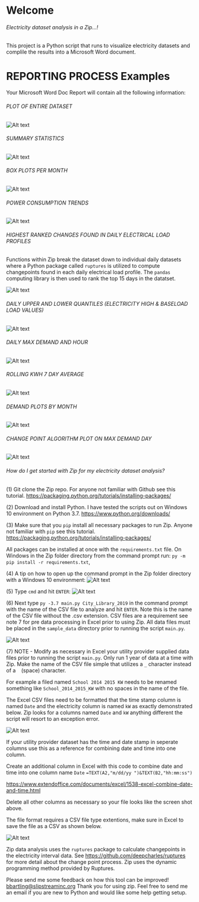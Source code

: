 # Welcome 
###### Electricity dataset analysis in a Zip...!

This project is a Python script that runs to visualize electricity datasets and complile the results into a Microsoft Word document.

# REPORTING PROCESS Examples

Your Microsoft Word Doc Report will contain all the following information:
###### PLOT OF ENTIRE DATASET
![Alt text](https://github.com/bbartling/zip/blob/master/images/1.PNG)

###### SUMMARY STATISTICS
![Alt text](https://github.com/bbartling/zip/blob/master/images/2.PNG)

###### BOX PLOTS PER MONTH
![Alt text](https://github.com/bbartling/zip/blob/master/images/10.PNG)

###### POWER CONSUMPTION TRENDS
![Alt text](https://github.com/bbartling/zip/blob/master/images/11.PNG)

###### HIGHEST RANKED CHANGES FOUND IN DAILY ELECTRICAL LOAD PROFILES
Functions within Zip break the dataset down to individual daily datasets where a Python package called `ruptures` is utilized to compute changepoints found in each daily electrical load profile. The `pandas` computing library is then used to rank the top 15 days in the datatset.

![Alt text](https://github.com/bbartling/zip/blob/master/images/3.PNG)

###### DAILY UPPER AND LOWER QUANTILES (ELECTRICITY HIGH & BASELOAD LOAD VALUES)
![Alt text](https://github.com/bbartling/zip/blob/master/images/4.PNG)

###### DAILY MAX DEMAND AND HOUR
![Alt text](https://github.com/bbartling/zip/blob/master/images/5.PNG)

###### ROLLING KWH 7 DAY AVERAGE
![Alt text](https://github.com/bbartling/zip/blob/master/images/7.PNG)

###### DEMAND PLOTS BY MONTH
![Alt text](https://github.com/bbartling/zip/blob/master/images/9.PNG)

###### CHANGE POINT ALGORITHM PLOT ON MAX DEMAND DAY
![Alt text](https://github.com/bbartling/zip/blob/master/images/8.PNG)




###### How do I get started with Zip for my electricity dataset analysis? 
(1) Git clone the Zip repo. For anyone not familiar with Github see this tutorial.
https://packaging.python.org/tutorials/installing-packages/


(2) Download and install Python. I have tested the scripts out on Windows 10 environment on Python 3.7.
https://www.python.org/downloads/


(3) Make sure that you `pip` install all necessary packages to run Zip. Anyone not familiar with `pip` see this tutorial.
https://packaging.python.org/tutorials/installing-packages/

All packages can be installed at once with the `requirements.txt` file. On Windows in the Zip folder directory from the command prompt run:
`py -m pip install -r requirements.txt`,


(4) A tip on how to open up the command prompt in the Zip folder directory with a Windows 10 environment:
 ![Alt text](https://github.com/bbartling/zip/blob/master/images/One.PNG)
 
 
(5) Type `cmd` and hit `ENTER`:
 ![Alt text](https://github.com/bbartling/zip/blob/master/images/cmd.PNG)
 
 
(6) Next type `py -3.7 main.py City_Library_2019` in the command prompt with the name of the CSV file to analyze and hit `ENTER`. Note this is the name of the CSV file without the .csv extension. CSV files are a requirement see note 7 for pre data processing in Excel prior to using Zip. All data files must be placed in the `sample_data` directory prior to running the script `main.py`.

 ![Alt text](https://github.com/bbartling/zip/blob/master/images/app.PNG)
 

(7) NOTE - Modify as necessary in Excel your utility provider supplied data files prior to running the script `main.py`. Only run 1 year of data at a time with Zip. Make the name of the CSV file simple that utilizes a `_` character instead of a ` ` (space) character. 

For example a filed named `School 2014 2015 KW` needs to be renamed something like `School_2014_2015_KW` with no spaces in the name of the file.


The Excel CSV files need to be formatted that the time stamp column is named `Date` and the electricity column is named `kW` as exactly demonstrated below. Zip looks for a columns named `Date` and `kW` anything different the script will resort to an exception error. 

![Alt text](https://github.com/bbartling/zip/blob/master/images/excel.PNG)

If your utility provider dataset has the time and date stamp in seperate columns use this as a reference for combining date and time into one column. 

Create an additional column in Excel with this code to combine date and time into one column name `Date`
`=TEXT(A2,"m/dd/yy ")&TEXT(B2,"hh:mm:ss")`

https://www.extendoffice.com/documents/excel/1538-excel-combine-date-and-time.html

Delete all other columns as necessary so your file looks like the screen shot above.

The file format requires a CSV file type extentions, make sure in Excel to save the file as a CSV as shown below.

![Alt text](https://github.com/bbartling/zip/blob/master/images/CSV.PNG)

Zip data analysis uses the `ruptures` package to calculate changepoints in the electricity interval data. See https://github.com/deepcharles/ruptures for more detail about the change point process. Zip uses the dynamic programming method provided by Ruptures.




Please send me some feedback on how this tool can be improved! bbartling@slipstreaminc.org
Thank you for using zip. Feel free to send me an email if you are new to Python and would like some help getting setup.
